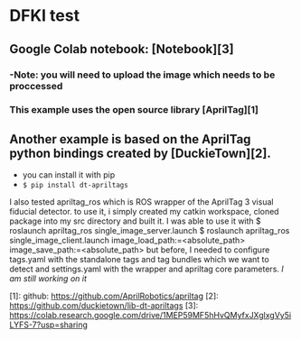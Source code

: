 # DFKI test
## Google Colab notebook: [Notebook][3]
### -Note: you will need to upload the image which needs to be proccessed
### This example uses the open source library [AprilTag][1]

## Another example is based on the AprilTag python bindings created by [DuckieTown][2].
  - you can install it with pip
  - ``` $ pip install dt-apriltags ```

I also tested apriltag_ros which is ROS wrapper of the AprilTag 3 visual fiducial detector.
to use it, i simply created my catkin workspace, cloned package into my src directory
and built it. I was able to use it with
$ roslaunch apriltag_ros single_image_server.launch
$ roslaunch apriltag_ros single_image_client.launch image_load_path:=<absolute_path>
image_save_path:=<absolute_path>
but before, I needed to configure tags.yaml with the standalone tags and tag bundles which we want to detect and settings.yaml with the wrapper and apriltag core parameters. _I am still working on it_

[1]: github: https://github.com/AprilRobotics/apriltag
[2]: https://github.com/duckietown/lib-dt-apriltags
[3]: https://colab.research.google.com/drive/1MEP59MF5hHvQMyfxJXglxgVy5iLYFS-7?usp=sharing
